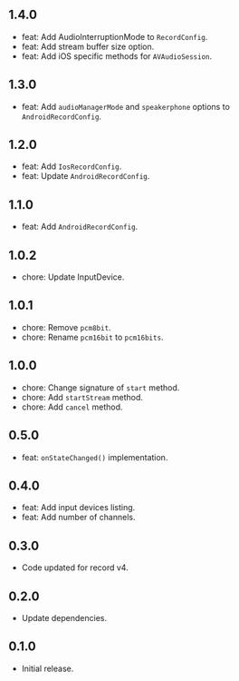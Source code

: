 ## 1.4.0
* feat: Add AudioInterruptionMode to `RecordConfig`.
* feat: Add stream buffer size option.
* feat: Add iOS specific methods for `AVAudioSession`.

## 1.3.0
* feat: Add `audioManagerMode` and `speakerphone` options to `AndroidRecordConfig`.

## 1.2.0
* feat: Add `IosRecordConfig`.
* feat: Update `AndroidRecordConfig`.

## 1.1.0
* feat: Add `AndroidRecordConfig`.

## 1.0.2
* chore: Update InputDevice.

## 1.0.1
* chore: Remove `pcm8bit`.
* chore: Rename `pcm16bit` to `pcm16bits`.

## 1.0.0
* chore: Change signature of `start` method.
* chore: Add `startStream` method.
* chore: Add `cancel` method.

## 0.5.0
* feat: `onStateChanged()` implementation.

## 0.4.0
- feat: Add input devices listing.
- feat: Add number of channels.

## 0.3.0
- Code updated for record v4.

## 0.2.0
- Update dependencies.

## 0.1.0
- Initial release.
